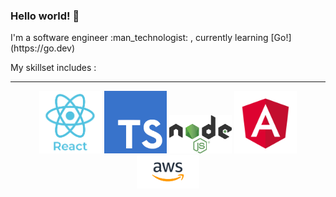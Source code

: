 ### Hello world! 👋

<p> I'm a software engineer :man_technologist: , currently learning [Go!](https://go.dev)


<p> My skillset includes :</p>

  ---  
  
<p align="center" > <a target="_blank" href="https://reactjs.org/"><img width="100px" alt="Reactjs" src="https://raw.githubusercontent.com/yashwanthkumarsuruneni/yashwanthkumarsuruneni/master/skills/react.png"></a>   
<a target="_blank" href="https://www.typescriptlang.org/"><img  width="100px" alt="TypeScript" src="https://raw.githubusercontent.com/yashwanthkumarsuruneni/yashwanthkumarsuruneni/master/skills/typescript.png"></a> 
<a target="_blank" href="https://nodejs.org/en/about/"><img width="100px" alt="Nodejs" src="https://raw.githubusercontent.com/yashwanthkumarsuruneni/yashwanthkumarsuruneni/master/skills/nodejs.png"></a> 
<a target="_blank" href="https://angular.io/"><img width="100px" alt="Angular" src="https://raw.githubusercontent.com/yashwanthkumarsuruneni/yashwanthkumarsuruneni/master/skills/angular.png"></a> 
<a target="_blank" href="https://aws.amazon.com/"><img width="100px" alt="AWS" src="https://raw.githubusercontent.com/yashwanthkumarsuruneni/yashwanthkumarsuruneni/master/skills/aws_logo.png"></a> </p>


